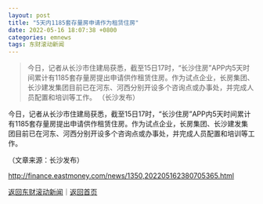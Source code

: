 ```yaml
---
layout: post
title: "5天内1185套存量房申请作为租赁住房"
date: 2022-05-16 18:07:38 +0800
categories: emnews
tags: 东财滚动新闻
---
```

> 今日，记者从长沙市住建局获悉，截至15日17时，“长沙住房”APP内5天时间累计有1185套存量房提出申请供作租赁住房。作为试点企业，长房集团、长沙建发集团目前已在河东、河西分别开设多个咨询点或办事处，并完成人员配置和培训等工作。 （长沙发布）

<p>今日，记者从长沙市住建局获悉，截至15日17时，“长沙住房”APP内5天时间累计有1185套存量房提出申请供作租赁住房。作为试点企业，长房集团、长沙建发集团目前已在河东、河西分别开设多个咨询点或办事处，并完成人员配置和培训等工作。 </p><p class="em_media">（文章来源：长沙发布）</p>

<http://finance.eastmoney.com/news/1350,202205162380705365.html>

[返回东财滚动新闻](//finews.withounder.com/emnews/)｜[返回首页](//finews.withounder.com/)